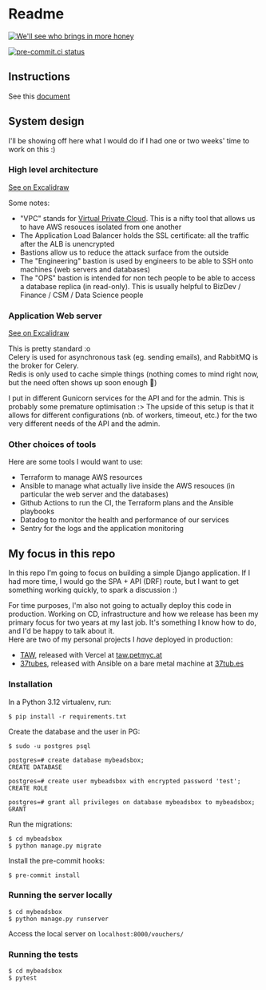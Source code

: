 # Readme

[![We'll see who brings in more honey](https://i.imgur.com/wMkCR56.jpeg "How hard can it be...zzz?")](https://www.youtube.com/watch?v=5J2kc4oZTVU)

[![pre-commit.ci status](https://results.pre-commit.ci/badge/github/pmourlanne/my-beads-box/main.svg)](https://results.pre-commit.ci/latest/github/pmourlanne/my-beads-box/main)

## Instructions

See this [document](https://docs.google.com/document/d/1-S2WosY3p9mXEp-HihGk2FQkTUGbbej8hQm16LtJirQ/edit)

## System design

I'll be showing off here what I would do if I had one or two weeks' time to work on this :)

### High level architecture

[See on Excalidraw](https://excalidraw.com/#json=UsHdLiYZ3lH4KWX6hMJbd,Jn3s-jOezOMJCpaNkpFQkw)

Some notes:
- "VPC" stands for [Virtual Private Cloud](https://docs.aws.amazon.com/vpc/latest/userguide/what-is-amazon-vpc.html). This is a nifty tool that allows us to have AWS resouces isolated from one another
- The Application Load Balancer holds the SSL certificate: all the traffic after the ALB is unencrypted
- Bastions allow us to reduce the attack surface from the outside
- The "Engineering" bastion is used by engineers to be able to SSH onto machines (web servers and databases)
- The "OPS" bastion is intended for non tech people to be able to access a database replica (in read-only). This is usually helpful to BizDev / Finance / CSM / Data Science people

### Application Web server

[See on Excalidraw](https://excalidraw.com/#json=D9wcDllXdytkF_JQKfmMN,Cz9kCbw5z46fjWA5d0qZUQ)

This is pretty standard :o  
Celery is used for asynchronous task (eg. sending emails), and RabbitMQ is the broker for Celery.  
Redis is only used to cache simple things (nothing comes to mind right now, but the need often shows up soon enough 🤔)

I put in different Gunicorn services for the API and for the admin. This is probably some premature optimisation :> The upside of this setup is that it allows for different configurations (nb. of workers, timeout, etc.) for the two very different needs of the API and the admin.

### Other choices of tools

Here are some tools I would want to use:
- Terraform to manage AWS resources
- Ansible to manage what actually live inside the AWS resouces (in particular the web server and the databases)
- Github Actions to run the CI, the Terraform plans and the Ansible playbooks
- Datadog to monitor the health and performance of our services
- Sentry for the logs and the application monitoring

## My focus in this repo

In this repo I'm going to focus on building a simple Django application. If I had more time, I would go the SPA + API (DRF) route, but I want to get something working quickly, to spark a discussion :)  

For time purposes, I'm also not going to actually deploy this code in production. Working on CD, infrastructure and how we release has been my primary focus for two years at my last job. It's something I know how to do, and I'd be happy to talk about it.  
Here are two of my personal projects I *have* deployed in production:
- [TAW](https://github.com/pmourlanne/taw/), released with Vercel at [taw.petmyc.at](https://taw.petmyc.at/)
- [37tubes](https://gitlab.com/pmourlanne/37tubes), released with Ansible on a bare metal machine at [37tub.es](http://37tub.es/)

### Installation

In a Python 3.12 virtualenv, run:
```shell
$ pip install -r requirements.txt
```

Create the database and the user in PG:
```shell
$ sudo -u postgres psql

postgres=# create database mybeadsbox;
CREATE DATABASE

postgres=# create user mybeadsbox with encrypted password 'test';
CREATE ROLE

postgres=# grant all privileges on database mybeadsbox to mybeadsbox;
GRANT
```

Run the migrations:
```shell
$ cd mybeadsbox
$ python manage.py migrate
```

Install the pre-commit hooks:
```shell
$ pre-commit install
```

### Running the server locally

```shell
$ cd mybeadsbox
$ python manage.py runserver
```

Access the local server on `localhost:8000/vouchers/`

### Running the tests

```shell
$ cd mybeadsbox
$ pytest
```
